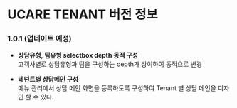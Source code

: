 # UCARE TENANT 버전 정보

### 1.0.1 (업데이트 예정)
- **상담유형, 팀유형 selectbox depth 동적 구성**   
고객사별로 상담유형과 팀을 구성하는 depth가 상이하여 동적으로 변경

- **테넌트별 상담메인 구성**   
메뉴 관리에서 상담 메인 화면을 등록하도록 구성하여 Tenant 별 상담 메인을 디자인 할 수 있다.